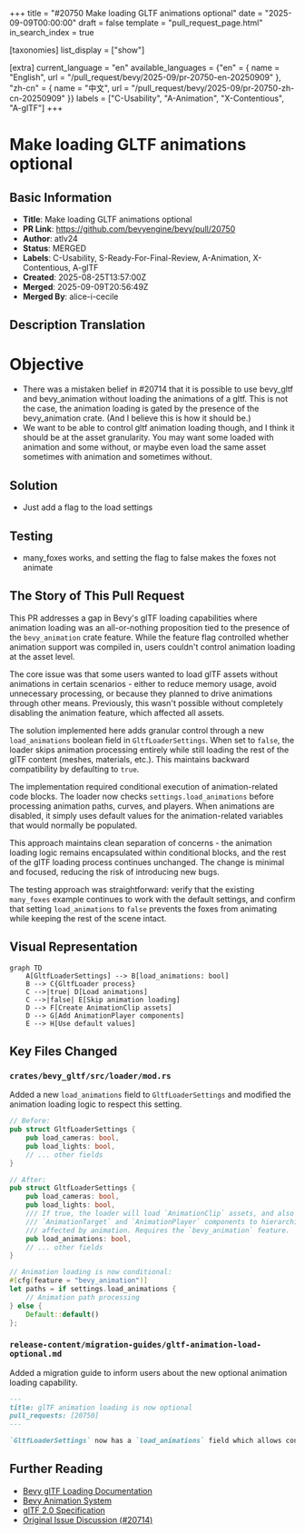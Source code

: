 +++
title = "#20750 Make loading GLTF animations optional"
date = "2025-09-09T00:00:00"
draft = false
template = "pull_request_page.html"
in_search_index = true

[taxonomies]
list_display = ["show"]

[extra]
current_language = "en"
available_languages = {"en" = { name = "English", url = "/pull_request/bevy/2025-09/pr-20750-en-20250909" }, "zh-cn" = { name = "中文", url = "/pull_request/bevy/2025-09/pr-20750-zh-cn-20250909" }}
labels = ["C-Usability", "A-Animation", "X-Contentious", "A-glTF"]
+++

# Make loading GLTF animations optional

## Basic Information
- **Title**: Make loading GLTF animations optional
- **PR Link**: https://github.com/bevyengine/bevy/pull/20750
- **Author**: atlv24
- **Status**: MERGED
- **Labels**: C-Usability, S-Ready-For-Final-Review, A-Animation, X-Contentious, A-glTF
- **Created**: 2025-08-25T13:57:00Z
- **Merged**: 2025-09-09T20:56:49Z
- **Merged By**: alice-i-cecile

## Description Translation
# Objective

- There was a mistaken belief in #20714 that it is possible to use bevy_gltf and bevy_animation without loading the animations of a gltf. This is not the case, the animation loading is gated by the presence of the bevy_animation crate. (And I believe this is how it should be.)
- We want to be able to control gltf animation loading though, and I think it should be at the asset granularity. You may want some loaded with animation and some without, or maybe even load the same asset sometimes with animation and sometimes without.

## Solution

- Just add a flag to the load settings

## Testing

- many_foxes works, and setting the flag to false makes the foxes not animate

## The Story of This Pull Request

This PR addresses a gap in Bevy's glTF loading capabilities where animation loading was an all-or-nothing proposition tied to the presence of the `bevy_animation` crate feature. While the feature flag controlled whether animation support was compiled in, users couldn't control animation loading at the asset level.

The core issue was that some users wanted to load glTF assets without animations in certain scenarios - either to reduce memory usage, avoid unnecessary processing, or because they planned to drive animations through other means. Previously, this wasn't possible without completely disabling the animation feature, which affected all assets.

The solution implemented here adds granular control through a new `load_animations` boolean field in `GltfLoaderSettings`. When set to `false`, the loader skips animation processing entirely while still loading the rest of the glTF content (meshes, materials, etc.). This maintains backward compatibility by defaulting to `true`.

The implementation required conditional execution of animation-related code blocks. The loader now checks `settings.load_animations` before processing animation paths, curves, and players. When animations are disabled, it simply uses default values for the animation-related variables that would normally be populated.

This approach maintains clean separation of concerns - the animation loading logic remains encapsulated within conditional blocks, and the rest of the glTF loading process continues unchanged. The change is minimal and focused, reducing the risk of introducing new bugs.

The testing approach was straightforward: verify that the existing `many_foxes` example continues to work with the default settings, and confirm that setting `load_animations` to `false` prevents the foxes from animating while keeping the rest of the scene intact.

## Visual Representation

```mermaid
graph TD
    A[GltfLoaderSettings] --> B[load_animations: bool]
    B --> C{GltfLoader process}
    C -->|true| D[Load animations]
    C -->|false| E[Skip animation loading]
    D --> F[Create AnimationClip assets]
    D --> G[Add AnimationPlayer components]
    E --> H[Use default values]
```

## Key Files Changed

### `crates/bevy_gltf/src/loader/mod.rs`
Added a new `load_animations` field to `GltfLoaderSettings` and modified the animation loading logic to respect this setting.

```rust
// Before:
pub struct GltfLoaderSettings {
    pub load_cameras: bool,
    pub load_lights: bool,
    // ... other fields
}

// After:
pub struct GltfLoaderSettings {
    pub load_cameras: bool,
    pub load_lights: bool,
    /// If true, the loader will load `AnimationClip` assets, and also add
    /// `AnimationTarget` and `AnimationPlayer` components to hierarchies
    /// affected by animation. Requires the `bevy_animation` feature.
    pub load_animations: bool,
    // ... other fields
}
```

```rust
// Animation loading is now conditional:
#[cfg(feature = "bevy_animation")]
let paths = if settings.load_animations {
    // Animation path processing
} else {
    Default::default()
};
```

### `release-content/migration-guides/gltf-animation-load-optional.md`
Added a migration guide to inform users about the new optional animation loading capability.

```markdown
---
title: glTF animation loading is now optional
pull_requests: [20750]
---

`GltfLoaderSettings` now has a `load_animations` field which allows controlling whether animations should load.
```

## Further Reading

- [Bevy glTF Loading Documentation](https://bevyengine.org/learn/books/bevy-gltf-loading/)
- [Bevy Animation System](https://bevyengine.org/learn/books/bevy-animation-system/)
- [glTF 2.0 Specification](https://www.khronos.org/registry/glTF/specs/2.0/glTF-2.0.html)
- [Original Issue Discussion (#20714)](https://github.com/bevyengine/bevy/issues/20714)